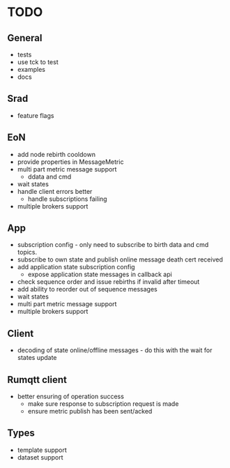 # TODO

## General

- tests
- use tck to test
- examples
- docs

## Srad

- feature flags

## EoN

- add node rebirth cooldown
- provide properties in MessageMetric
- multi part metric message support
  - ddata and cmd
- wait states
- handle client errors better
  - handle subscriptions failing
- multiple brokers support

## App

- subscription config - only need to subscribe to birth data and cmd topics.
- subscribe to own state and publish online message death cert received
- add application state subscription config
  - expose application state messages in callback api
- check sequence order and issue rebirths if invalid after timeout
- add ability to reorder out of sequence messages
- wait states
- multi part metric message support
- multiple brokers support

## Client

- decoding of state online/offline messages - do this with the wait for states update

## Rumqtt client

- better ensuring of operation success
  - make sure response to subscription request is made
  - ensure metric publish has been sent/acked

## Types

- template support
- dataset support
